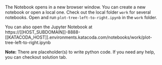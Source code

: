 The Notebook opens in a new browser window. You can create a new notebook or open a local one. Check out the local folder `work` for several notebooks. Open and run `plot-tree-left-to-right.ipynb` in the `work` folder.

You can also open the Jupyter Notebook at https://[[HOST_SUBDOMAIN]]-8888-[[KATACODA_HOST]].environments.katacoda.com/notebooks/work/plot-tree-left-to-right.ipynb

**Note:**
There are placeholder(s) to write python code. If you need any help, you can checkout solution tab.